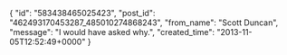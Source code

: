  {
   "id": "583438465025423",
   "post_id": "462493170453287_485010274868243",
   "from_name": "Scott Duncan",
   "message": "I would have asked why.",
   "created_time": "2013-11-05T12:52:49+0000"
 }
